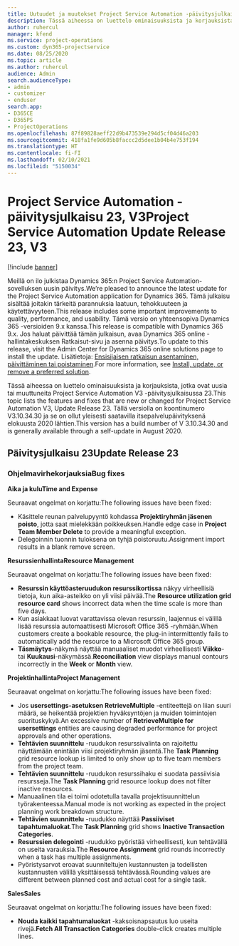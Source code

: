 ```yaml
---
title: Uutuudet ja muutokset Project Service Automation -päivitysjulkaisussa 23, V3
description: Tässä aiheessa on luettelo ominaisuuksista ja korjauksista, jotka ovat käytettävissä Project Service Automation -päivitysjulkaisussa 23, V3.
author: ruhercul
manager: kfend
ms.service: project-operations
ms.custom: dyn365-projectservice
ms.date: 08/25/2020
ms.topic: article
ms.author: ruhercul
audience: Admin
search.audienceType:
- admin
- customizer
- enduser
search.app:
- D365CE
- D365PS
- ProjectOperations
ms.openlocfilehash: 87f89828aeff22d9b473539e294d5cf04d46a203
ms.sourcegitcommit: 418fa1fe9d605b8faccc2d5dee1b04b4e753f194
ms.translationtype: HT
ms.contentlocale: fi-FI
ms.lasthandoff: 02/10/2021
ms.locfileid: "5150034"
---
```

# <a name="project-service-automation-update-release-23-v3"></a><span data-ttu-id="7b752-103">Project Service Automation -päivitysjulkaisu 23, V3</span><span class="sxs-lookup"><span data-stu-id="7b752-103">Project Service Automation Update Release 23, V3</span></span>

[!include [banner](../includes/psa-now-project-operations.md)]

<span data-ttu-id="7b752-104">Meillä on ilo julkistaa Dynamics 365:n Project Service Automation-sovelluksen uusin päivitys.</span><span class="sxs-lookup"><span data-stu-id="7b752-104">We’re pleased to announce the latest update for the Project Service Automation application for Dynamics 365.</span></span> <span data-ttu-id="7b752-105">Tämä julkaisu sisältää joitakin tärkeitä parannuksia laatuun, tehokkuuteen ja käytettävyyteen.</span><span class="sxs-lookup"><span data-stu-id="7b752-105">This release includes some important improvements to quality, performance, and usability.</span></span> <span data-ttu-id="7b752-106">Tämä versio on yhteensopiva Dynamics 365 -versioiden 9.x kanssa.</span><span class="sxs-lookup"><span data-stu-id="7b752-106">This release is compatible with Dynamics 365 9.x.</span></span> <span data-ttu-id="7b752-107">Jos haluat päivittää tämän julkaisun, avaa Dynamics 365 online -hallintakeskuksen Ratkaisut-sivu ja asenna päivitys.</span><span class="sxs-lookup"><span data-stu-id="7b752-107">To update to this release, visit the Admin Center for Dynamics 365 online solutions page to install the update.</span></span> <span data-ttu-id="7b752-108">Lisätietoja: [Ensisijaisen ratkaisun asentaminen, päivittäminen tai poistaminen](https://docs.microsoft.com/power-platform/admin/install-remove-preferred-solution).</span><span class="sxs-lookup"><span data-stu-id="7b752-108">For more information, see [Install, update, or remove a preferred solution](https://docs.microsoft.com/power-platform/admin/install-remove-preferred-solution).</span></span>

<span data-ttu-id="7b752-109">Tässä aiheessa on luettelo ominaisuuksista ja korjauksista, jotka ovat uusia tai muuttuneita Project Service Automation V3 -päivitysjulkaisussa 23.</span><span class="sxs-lookup"><span data-stu-id="7b752-109">This topic lists the features and fixes that are new or changed for Project Service Automation V3, Update Release 23.</span></span> <span data-ttu-id="7b752-110">Tällä versiolla on koontinumero V3.10.34.30 ja se on ollut yleisesti saatavilla itsepalvelupäivityksenä elokuusta 2020 lähtien.</span><span class="sxs-lookup"><span data-stu-id="7b752-110">This version has a build number of V 3.10.34.30 and is generally available through a self-update in August 2020.</span></span>

## <a name="update-release-23"></a><span data-ttu-id="7b752-111">Päivitysjulkaisu 23</span><span class="sxs-lookup"><span data-stu-id="7b752-111">Update Release 23</span></span>

### <a name="bug-fixes"></a><span data-ttu-id="7b752-112">Ohjelmavirhekorjauksia</span><span class="sxs-lookup"><span data-stu-id="7b752-112">Bug fixes</span></span>

<span data-ttu-id="7b752-113">**Aika ja kulu**</span><span class="sxs-lookup"><span data-stu-id="7b752-113">**Time and Expense**</span></span>

<span data-ttu-id="7b752-114">Seuraavat ongelmat on korjattu:</span><span class="sxs-lookup"><span data-stu-id="7b752-114">The following issues have been fixed:</span></span>
- <span data-ttu-id="7b752-115">Käsittele reunan palvelupyyntö kohdassa **Projektiryhmän jäsenen poisto**, jotta saat mielekkään poikkeuksen.</span><span class="sxs-lookup"><span data-stu-id="7b752-115">Handle edge case in **Project Team Member Delete** to provide a meaningful exception.</span></span>
- <span data-ttu-id="7b752-116">Delegoinnin tuonnin tuloksena on tyhjä poistoruutu.</span><span class="sxs-lookup"><span data-stu-id="7b752-116">Assignment import results in a blank remove screen.</span></span>

<span data-ttu-id="7b752-117">**Resurssienhallinta**</span><span class="sxs-lookup"><span data-stu-id="7b752-117">**Resource Management**</span></span>

<span data-ttu-id="7b752-118">Seuraavat ongelmat on korjattu:</span><span class="sxs-lookup"><span data-stu-id="7b752-118">The following issues have been fixed:</span></span>

- <span data-ttu-id="7b752-119">**Resurssin käyttöasteruudukon resurssikortissa** näkyy virheellisiä tietoja, kun aika-asteikko on yli viisi päivää.</span><span class="sxs-lookup"><span data-stu-id="7b752-119">The **Resource utilization grid resource card** shows incorrect data when the time scale is more than five days.</span></span>
- <span data-ttu-id="7b752-120">Kun asiakkaat luovat varattavissa olevan resurssin, laajennus ei välillä lisää resurssia automaattisesti Microsoft Office 365 -ryhmään.</span><span class="sxs-lookup"><span data-stu-id="7b752-120">When customers create a bookable resource, the plug-in intermittently fails to automatically add the resource to a Microsoft Office 365 group.</span></span>
- <span data-ttu-id="7b752-121">**Täsmäytys**-näkymä näyttää manuaaliset muodot virheellisesti **Viikko**- tai **Kuukausi**-näkymässä.</span><span class="sxs-lookup"><span data-stu-id="7b752-121">**Reconciliation** view displays manual contours incorrectly in the **Week** or **Month** view.</span></span>

<span data-ttu-id="7b752-122">**Projektinhallinta**</span><span class="sxs-lookup"><span data-stu-id="7b752-122">**Project Management**</span></span>

<span data-ttu-id="7b752-123">Seuraavat ongelmat on korjattu:</span><span class="sxs-lookup"><span data-stu-id="7b752-123">The following issues have been fixed:</span></span>

- <span data-ttu-id="7b752-124">Jos **usersettings-asetuksen RetrieveMultiple** -entiteettejä on liian suuri määrä, se heikentää projektien hyväksyntöjen ja muiden toimintojen suorituskykyä.</span><span class="sxs-lookup"><span data-stu-id="7b752-124">An excessive number of **RetrieveMultiple for usersettings** entities are causing degraded performance for project approvals and other operations.</span></span>
- <span data-ttu-id="7b752-125">**Tehtävien suunnittelu** -ruudukon resurssivalinta on rajoitettu näyttämään enintään viisi projektiryhmän jäsentä.</span><span class="sxs-lookup"><span data-stu-id="7b752-125">The **Task Planning** grid resource lookup is limited to only show up to five team members from the project team.</span></span> 
- <span data-ttu-id="7b752-126">**Tehtävien suunnittelu** -ruudukon resurssihaku ei suodata passiivisia resursseja.</span><span class="sxs-lookup"><span data-stu-id="7b752-126">The **Task Planning** grid resource lookup does not filter inactive resources.</span></span>
- <span data-ttu-id="7b752-127">Manuaalinen tila ei toimi odotetulla tavalla projektisuunnittelun työrakenteessa.</span><span class="sxs-lookup"><span data-stu-id="7b752-127">Manual mode is not working as expected in the project planning work breakdown structure.</span></span>
- <span data-ttu-id="7b752-128">**Tehtävien suunnittelu** -ruudukko näyttää **Passiiviset tapahtumaluokat**.</span><span class="sxs-lookup"><span data-stu-id="7b752-128">The **Task Planning** grid shows **Inactive Transaction Categories**.</span></span>
- <span data-ttu-id="7b752-129">**Resurssien delegointi** -ruudukko pyöristää virheellisesti, kun tehtävällä on useita varauksia.</span><span class="sxs-lookup"><span data-stu-id="7b752-129">The **Resource Assignment** grid rounds incorrectly when a task has multiple assignments.</span></span>
- <span data-ttu-id="7b752-130">Pyöristysarvot eroavat suunniteltujen kustannusten ja todellisten kustannusten välillä yksittäisessä tehtävässä.</span><span class="sxs-lookup"><span data-stu-id="7b752-130">Rounding values are different between planned cost and actual cost for a single task.</span></span>

<span data-ttu-id="7b752-131">**Sales**</span><span class="sxs-lookup"><span data-stu-id="7b752-131">**Sales**</span></span>

<span data-ttu-id="7b752-132">Seuraavat ongelmat on korjattu:</span><span class="sxs-lookup"><span data-stu-id="7b752-132">The following issues have been fixed:</span></span>

- <span data-ttu-id="7b752-133">**Nouda kaikki tapahtumaluokat** -kaksoisnapsautus luo useita rivejä.</span><span class="sxs-lookup"><span data-stu-id="7b752-133">**Fetch All Transaction Categories** double-click creates multiple lines.</span></span>
